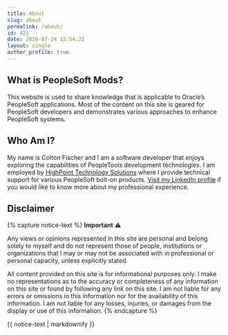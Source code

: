 ```yaml
---
title: About
slug: about
permalink: /about/
id: 421
date: 2016-07-24 12:54:22
layout: single
author_profile: true
---
```



## What is PeopleSoft Mods?

This website is used to share knowledge that is applicable to Oracle’s PeopleSoft applications. Most of the content on this site is geared for PeopleSoft developers and demonstrates various approaches to enhance PeopleSoft systems.

## Who Am I?

My name is Colton Fischer and I am a software developer that enjoys exploring the capabilities of PeopleTools development technologies. I am employed by [HighPoint Technology Solutions](https://www.mhighpoint.com/) where I provide technical support for various PeopleSoft bolt-on products. [Visit my LinkedIn profile](https://www.linkedin.com/in/coltonfischer) if you would like to know more about my professional experience.


## Disclaimer

{% capture notice-text %}
**Important** ⚠️

Any views or opinions represented in this site are personal and belong solely to myself and do not represent those of people, institutions or organizations that I may or may not be associated with in professional or personal capacity, unless explicitly stated.

All content provided on this site is for informational purposes only. I make no representations as to the accuracy or completeness of any information on this site or found by following any link on this site. I am not liable for any errors or omissions in this information nor for the availability of this information. I am not liable for any losses, injuries, or damages from the display or use of this information.
{% endcapture %}

<div class="notice--warning">
  {{ notice-text | markdownify }}
</div>